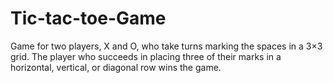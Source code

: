 # Tic-tac-toe-Game
Game for two players, X and O, who take turns marking the spaces in a 3×3 grid. The player who succeeds in placing three of their marks in a horizontal, vertical, or diagonal row wins the game.
